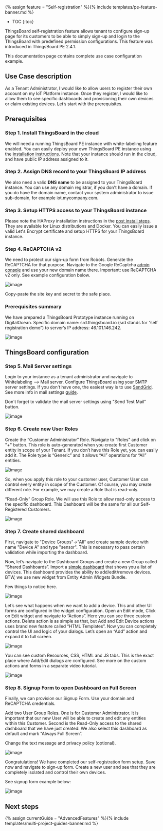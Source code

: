 {% assign feature = "Self-registration" %}{% include templates/pe-feature-banner.md %}

* TOC
{:toc}

ThingsBoard self-registration feature allows tenant to configure sign-up page for its customers to be able to simply sign-up and login to the ThingsBoard with predefined permission configurations.
This feature was introduced in ThingsBoard PE 2.4.1. 

This documentation page contains complete use case configuration example. 

## Use Case description

As a Tenant Administrator, I would like to allow users to register their own account on my IoT Platform instance. 
Once they register, I would like to allow them to see specific dashboards 
and provisioning their own devices or claim existing devices. 
Let’s start with the prerequisites.

## Prerequisites

### Step 1. Install ThingsBoard in the cloud 

We will need a running ThingsBoard PE instance with white-labeling feature enabled. 
You can easily deploy your own ThingsBoard PE instance using the [installation instructions](/docs/user-guide/install/pe/installation-options/). 
Note that your instance should run in the cloud, and have public IP address assigned to it.

### Step 2. Assign DNS record to your ThingsBoard IP address

We also need a valid **DNS name** to be assigned to your ThingsBoard instance.
You can use any domain registrar, if you don't have a domain.
If you do have the domain name, contact your system administrator to issue sub-domain, for example iot.mycompany.com. 

### Step 3. Setup HTTPS access to your ThingsBoard instance

Please note the HAProxy installation instructions in the [post install steps](/docs/user-guide/install/pe/ubuntu/#post-installation-steps). 
They are available for Linux distributions and Docker. You can easily issue a valid Let's Encrypt certificate and setup HTTPS for your ThingsBoard instance.

### Step 4. ReCAPTCHA v2

We need to protect our sign-up form from Robots. 
Generate the ReCAPTCHA for that purpose. Navigate to the Google ReCaptcha [admin console](https://www.google.com/recaptcha/intro/v3.html) and use your new domain name there.
Important: use ReCAPTCHA v2 only. See example configuration below.

![image](https://img.thingsboard.io/user-guide/self-registration/reCAPTCHA.png)

Copy-paste the site key and secret to the safe place.

### Prerequisites summary

We have prepared a ThingsBoard Prototype instance running on DigitalOcean. 
Specific domain name: srd.thingsboard.io (srd stands for “self registration demo”) to server’s IP address: 46.101.146.242.

![image](https://img.thingsboard.io/user-guide/self-registration/digitalocean.png)

## ThingsBoard configuration

### Step 5. Mail Server settings

Login to your instance as a tenant administrator and navigate to Whitelabeling —> Mail server.
Configure ThingsBoard using your SMTP server settings. If you don't have one, the easiest way is to use [SendGrid](https://sendgrid.com/).
See more info in mail settings [guide](/docs/pe/user-guide/ui/mail-settings/).

Don't forget to validate the mail server settings using "Send Test Mail" button.

![image](https://img.thingsboard.io/user-guide/self-registration/mailserver.png)

### Step 6. Create new User Roles

Create the “Customer Administrator” Role. Navigate to "Roles" and click on "+" button.
This role is auto-generated when you create first Customer entity in scope of your Tenant. 
If you don’t have this Role yet, you can easily add it. 
The Role type is “Generic” and it allows “All” operations for “All” entities.

![image](https://img.thingsboard.io/user-guide/self-registration/customer-admin-role.png)

So, when you apply this role to your customer user, Customer User can control every entity in scope of the Customer. 
Of course, you may create different role. For example, we may create a Role that is read-only.

“Read-Only” Group Role. We will use this Role to allow read-only access to the specific dashboard. 
This Dashboard will be the same for all our Self-Registered Customers.

![image](https://img.thingsboard.io/user-guide/self-registration/read-only-role.png)

### Step 7. Create shared dashboard

First, navigate to "Device Groups"->"All" and create sample device with name "Device A" and type "sensor". 
This is necessary to pass certain validation while importing the dashboard. 

Now, let’s navigate to the Dashboard Groups and create a new Group called “Shared Dashboards”.
Import a [simple dashboard](/docs/user-guide/resources/my_smart_devices_dashboard.json) that shows you a list of devices. 
This dashboard provides the ability to add/edit/remove devices. 
BTW, we use new widget from Entity Admin Widgets Bundle.

Few things to notice here. 

![image](https://img.thingsboard.io/user-guide/self-registration/dashboard.gif)

Let’s see what happens when we want to add a device. 
This and other UI forms are configured in the widget configuration. 
Open an Edit mode, Click on Edit widget and navigate to “Actions”.
Here you can see three custom actions. 
Delete action is as simple as that, but Add and Edit Device actions uses brand new feature called “HTML Templates”. 
Now you can completely control the UI and logic of your dialogs. 
Let’s open an “Add” action and expand it to full screen.

![image](https://img.thingsboard.io/user-guide/self-registration/dashboard-config.png)
 
You can see custom Resources, CSS, HTML and JS tabs. 
This is the exact place where Add/Edit dialogs are configured.
See more on the custom actions and forms in a separate video tutorial.

![image](https://img.thingsboard.io/user-guide/self-registration/action-config.png)

### Step 8. Signup Form to open Dashboard on Full Screen 

Finally, we can provision our Signup Form. 
Use your domain and ReCAPTCHA credentials.  

Add two User Group Roles. 
One is for Customer Administrator. It is important that our new User will be able to create and edit any entities within this Customer.
Second is the Read-Only access to the shared dashboard that we have just created. We also select this dashboard as default and mark “Always Full Screen”.

Change the text message and privacy policy (optional).

![image](https://img.thingsboard.io/user-guide/self-registration/signup-form-config.png)

Congratulations! We have completed our self-registration form setup. Save now and navigate to sign-up form. 
Create a new user and see that they are completely isolated and control their own devices.

See signup form example below:

![image](https://img.thingsboard.io/user-guide/self-registration/signup-form.png)


## Next steps

{% assign currentGuide = "AdvancedFeatures" %}{% include templates/multi-project-guides-banner.md %}

